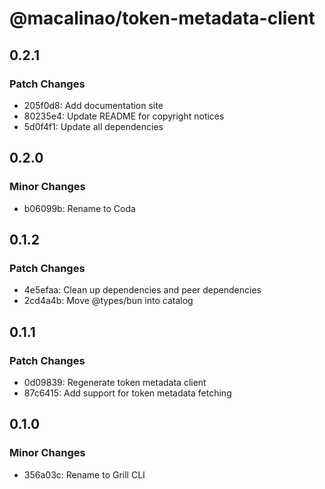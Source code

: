 # @macalinao/token-metadata-client

## 0.2.1

### Patch Changes

- 205f0d8: Add documentation site
- 80235e4: Update README for copyright notices
- 5d0f4f1: Update all dependencies

## 0.2.0

### Minor Changes

- b06099b: Rename to Coda

## 0.1.2

### Patch Changes

- 4e5efaa: Clean up dependencies and peer dependencies
- 2cd4a4b: Move @types/bun into catalog

## 0.1.1

### Patch Changes

- 0d09839: Regenerate token metadata client
- 87c6415: Add support for token metadata fetching

## 0.1.0

### Minor Changes

- 356a03c: Rename to Grill CLI
